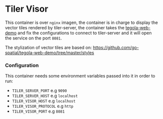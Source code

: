 # Tiler Visor

This container is over `nginx` imagen, the container is in charge to display the vector tiles rendered by tiler-server, the container takes the [tegola-web-demo](https://github.com/go-spatial/tegola-web-demo) and fix the configurations to connect to tiler-server and it will open the service on the port `8081`.

The stylization of vector tiles are based on: https://github.com/go-spatial/tegola-web-demo/tree/master/styles


### Configuration

This container needs some environment variables passed into it in order to run:

- `TILER_SERVER_PORT` e.g `9090`
- `TILER_SERVER_HOST` e.g `localhost`
- `TILER_VISOR_HOST` e.g `localhost`
- `TILER_VISOR_PROTOCOL` e.g `http`
- `TILER_VISOR_PORT` e.g `8081`